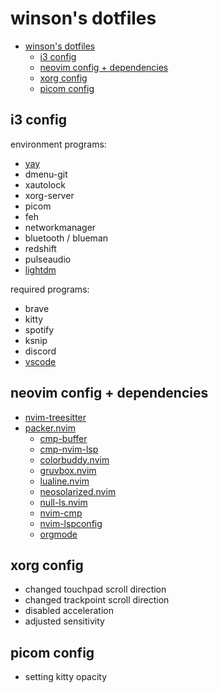 # winson's dotfiles

- [winson's dotfiles](#winsons-dotfiles)
  - [i3 config](#i3-config)
  - [neovim config + dependencies](#neovim-config--dependencies)
  - [xorg config](#xorg-config)
  - [picom config](#picom-config)

## i3 config

environment programs:

- [yay](https://github.com/Jguer/yay)
- dmenu-git
- xautolock
- xorg-server
- picom
- feh
- networkmanager
- bluetooth / blueman
- redshift
- pulseaudio
- [lightdm](https://archlinux.org/packages/?name=lightdm)

required programs:

- brave
- kitty
- spotify
- ksnip
- discord
- [vscode](https://aur.archlinux.org/packages/visual-studio-code-bin)

## neovim config + dependencies

- [nvim-treesitter](https://github.com/nvim-treesitter/nvim-treesitter)
- [packer.nvim](https://github.com/wbthomason/packer.nvim)
  - [cmp-buffer](https://github.com/hrsh7th/cmp-buffer)
  - [cmp-nvim-lsp](https://github.com/hrsh7th/cmp-nvim-lsp)
  - [colorbuddy.nvim](https://github.com/tjdevries/colorbuddy.nvim)
  - [gruvbox.nvim](https://github.com/ellisonleao/gruvbox.nvim)
  - [lualine.nvim](https://github.com/nvim-lualine/lualine.nvim)
  - [neosolarized.nvim](https://github.com/svrana/neosolarized.nvim)
  - [null-ls.nvim](https://github.com/jose-elias-alvarez/null-ls.nvim)
  - [nvim-cmp](https://github.com/hrsh7th/nvim-cmp)
  - [nvim-lspconfig](https://github.com/neovim/nvim-lspconfig)
  - [orgmode](https://github.com/nvim-orgmode/orgmode)

## xorg config

- changed touchpad scroll direction
- changed trackpoint scroll direction
- disabled acceleration
- adjusted sensitivity

## picom config

- setting kitty opacity
